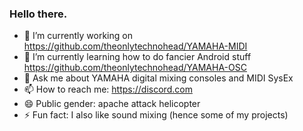 ### Hello there.

- 🔭 I’m currently working on https://github.com/theonlytechnohead/YAMAHA-MIDI
- 🌱 I’m currently learning how to do fancier Android stuff https://github.com/theonlytechnohead/YAMAHA-OSC
- 💬 Ask me about YAMAHA digital mixing consoles and MIDI SysEx
- 📫 How to reach me: https://discord.com
- 😄 Public gender: apache attack helicopter
- ⚡ Fun fact: I also like sound mixing (hence some of my projects)
